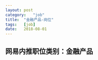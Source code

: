 ```yaml
---
layout:	post
category:	"job"
title:	"金融产品-岗位"
tags:	[job]
date:	2018-08-01
---
```

## 网易内推职位类别：金融产品
